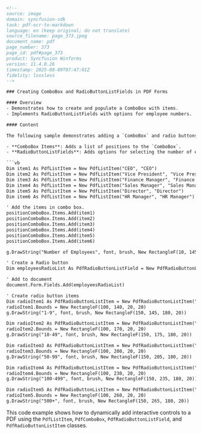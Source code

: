 ```html
<!-- 
source: image
domain: syncfusion-sdk
task: pdf-ocr-to-markdown
language: en (keep original; do not translate)
source_filename: page_373.jpeg
document_name: pdf
page_number: 373
page_id: pdf#page_373
product: Syncfusion Winforms
version: 11.4.0.26
timestamp: 2025-08-09T07:47:01Z
fidelity: lossless
-->

### Creating ComboBox and RadioButtonListFields in PDF Forms

#### Overview
- Demonstrates how to create and populate a ComboBox with items.
- Implements RadioButtonListFields with options for employee numbers.

#### Content

The following sample demonstrates adding a `ComboBox` and radio buttons ("`RadioButtonListFields`") to a PDF form.

- **ComboBox Items**: Adds a list of positions to the `ComboBox`.
- **RadioButtonListFields**: Adds options for selecting the number of employees.

```vb
Dim item1 As PdfListItem = New PdfListItem("CEO", "CEO")
Dim item2 As PdfListItem = New PdfListItem("Vice President", "Vice President")
Dim item3 As PdfListItem = New PdfListItem("Finance Manager", "Finance Manager")
Dim item4 As PdfListItem = New PdfListItem("Sales Manager", "Sales Manager")
Dim item5 As PdfListItem = New PdfListItem("Director", "Director")
Dim item6 As PdfListItem = New PdfListItem("HR Manager", "HR Manager")

' Add the items in combo box.
positionComboBox.Items.Add(item1)
positionComboBox.Items.Add(item2)
positionComboBox.Items.Add(item3)
positionComboBox.Items.Add(item4)
positionComboBox.Items.Add(item5)
positionComboBox.Items.Add(item6)

g.DrawString("Number of Employees", font, brush, New RectangleF(10, 145, 80, 60))

' Create a Radio button
Dim employeesRadioList As PdfRadioButtonListField = New PdfRadioButtonListField(page, "employeesRadioList")

' Add to document
document.Form.Fields.Add(employeesRadioList)

' Create radio button items
Dim radioItem1 As PdfRadioButtonListItem = New PdfRadioButtonListItem("1-9")
radioItem1.Bounds = New RectangleF(100, 140, 20, 20)
g.DrawString("1-9", font, brush, New RectangleF(150, 145, 180, 20))

Dim radioItem2 As PdfRadioButtonListItem = New PdfRadioButtonListItem("10-49")
radioItem2.Bounds = New RectangleF(100, 170, 20, 20)
g.DrawString("10-49", font, brush, New RectangleF(150, 175, 180, 20))

Dim radioItem3 As PdfRadioButtonListItem = New PdfRadioButtonListItem("50-99")
radioItem3.Bounds = New RectangleF(100, 200, 20, 20)
g.DrawString("50-99", font, brush, New RectangleF(150, 205, 180, 20))

Dim radioItem4 As PdfRadioButtonListItem = New PdfRadioButtonListItem("100-499")
radioItem4.Bounds = New RectangleF(100, 230, 20, 20)
g.DrawString("100-499", font, brush, New RectangleF(150, 235, 180, 20))

Dim radioItem5 As PdfRadioButtonListItem = New PdfRadioButtonListItem("500+")
radioItem5.Bounds = New RectangleF(100, 260, 20, 20)
g.DrawString("500+", font, brush, New RectangleF(150, 265, 180, 20))
```

This code example shows how to dynamically add interactive controls to a PDF using the `PdfListItem`, `PdfComboBox`, `PdfRadioButtonListField`, and `PdfRadioButtonListItem` classes.

<!-- tags: [pdf, combobox, radiobuttonlist, pdf Kardashians, listbox, form fields] keywords: [Syncfusion Winforms, ComboBox, RadioButtons, PDF Forms, fields, AddCombobox, AddField, Buttons] -->
```